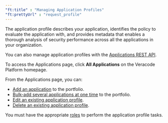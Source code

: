 ```yaml
---
"ft:title" : "Managing Application Profiles"
"ft:prettyUrl" : "request_profile"
---
```


The application profile describes your application, identifies the policy to evaluate the application with, and provides metadata that enables a thorough analysis of security performance across all the applications in your organization.

You can also manage application profiles with the [Applications REST API](https://docs.veracode.com/r/c_apps_intro).

To access the Applications page, click **All Applications** on the Veracode Platform homepage.

From the Applications page, you can:

-   [Add an application](https://docs.veracode.com/r/t_add_application) to the portfolio.
-   [Bulk-add several applications at one time](https://docs.veracode.com/r/t_bulk_add_applications) to the portfolio.
-   [Edit an existing application profile](https://docs.veracode.com/r/t_edit_application_profile).
-   [Delete an existing application profile](https://docs.veracode.com/r/t_delete_application).

You must have the appropriate [roles](https://docs.veracode.com/r/c_role_permissions) to perform the application profile tasks.

